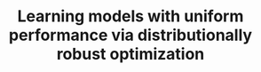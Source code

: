 ---
title: "Learning models with uniform performance via distributionally robust optimization"
authors:
  - name: J. C. Duchi
  - name: H. Namkoong

publication_short: "Annals of Statistics, 49(3):1378–1406, 2021."
---